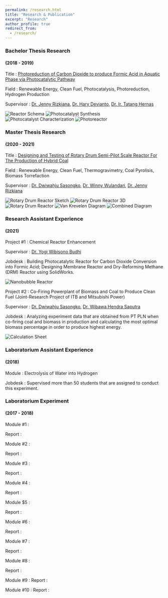 ```yaml
---
permalink: /research.html
title: "Research & Publication"
excerpt: "Research"
author_profile: true
redirect_from: 
  - /research/
---
```



### Bachelor Thesis Research
#### (2018 - 2019)
Title : [Photoreduction of Carbon Dioxide to produce Formic Acid in Aquatic Phase via Photocatalytic Pathway](https://doi.org/10.30598/ijcr.2020.8-jen)

Field : Renewable Energy, Clean Fuel, Photocatalysis, Photoreduction, Hydrogen Production

Supervisor : [Dr. Jenny Rizkiana](https://scholar.google.co.id/citations?user=fpF0-o4AAAAJ&hl=en), [Dr. Hary Devianto](https://scholar.google.com/citations?user=IShCXkUAAAAJ&hl=en), [Dr. Ir. Tatang Hernas](https://www.researchgate.net/scientific-contributions/Tatang-Hernas-Soerawidjaja-2078816543)

![Reactor Schema](/images/bachelor_thesis_experiment_scheme.png)
![Photocatalyst Synthesis](/images/bachelor_thesis_photocatalyst_synthesis.jpg)
![Photocatalyst Characterization](/images/bachelor_thesis_photocatalyst.png)
![Photoreactor](/images/bachelor_thesis_photoreactor.png)


### Master Thesis Research
#### (2020 - 2021)
Title : [Designing and Testing of Rotary Drum Semi-Pilot Scale Reactor For The Production of Hybrid Coal](https://digilib.itb.ac.id/gdl/view/54664/)

Field : Renewable Energy, Clean Fuel, Thermogravimetry, Coal Pyrolisis, Biomass Torrefaction

Supervisor : [Dr. Dwiwahju Sasongko](https://scholar.google.com/citations?user=u9kZS2AAAAAJ&hl=en), [Dr. Winny Wulandari](https://scholar.google.co.id/citations?user=pmJKjcUAAAAJ&hl=en), [Dr. Jenny Rizkiana](https://scholar.google.co.id/citations?user=fpF0-o4AAAAJ&hl=en)

![Rotary Drum Reactor Sketch](/images/master_thesis_rotary_drum_reactor_sketch.png)
![Rotary Drum Reactor 3D](/images/master_thesis_rotary_drum_reactor_3d.png)
![Rotary Drum Reactor](/images/master_thesis_rotary_drum_reactor.png)
![Van Krevelen Diagram](/images/master_thesis_vankrevelen_diagram.png)
![Combined Diagram](/images/master_thesis_combine_diagram.png)


### Research Assistant Experience
#### (2021)
Project #1 : Chemical Reactor Enhancement

Supervisor : [Dr. Yogi Wibisono Budhi](https://scholar.google.com/citations?user=Cy-uNAkAAAAJ&hl=id)

Jobdesk : Building Photocatalytic Reactor for Carbon Dioxide Conversion into Formic Acid; Designing Membrane Reactor and Dry-Reforming Methane (DRM) Reactor using SolidWorks.

![Nanobubble Reactor](/images/photocatalytic_nanobubble_reactor.jpg)

Project #2 : Co-Firing Powerplant of Biomass and Coal to Produce Clean Fuel (Joint-Research Project of ITB and Mitsubishi Power)

Supervisor : [Dr. Dwiwahju Sasongko](https://scholar.google.com/citations?user=u9kZS2AAAAAJ&hl=en), [Dr. Wibawa Hendra Saputra](https://scholar.google.com.au/citations?user=OlMjMsYAAAAJ&hl=en)

Jobdesk : Analyzing experiment data that are obtained from PT PLN when co-firing coal and biomass in production and calculating the most optimal biomass percentage in order to produce highest energy.

![Calculation Sheet](/images/research_scientist_project_2.png)


### Laboratorium Assistant Experience
#### (2018)
Module : Electrolysis of Water into Hydrogen

Jobdesk : Supervised more than 50 students that are assigned to conduct this experiment.

### Laboratorium Experiment
#### (2017 - 2018)

Module #1 :

Report :

Module #2 :

Report :

Module #3 :

Report :

Module #4 :

Report :

Module $5 :

Report :

Module #6 :

Report :

Module #7 :

Report :

Module #8 :

Report :

Module #9 :
Report :

Module #10 :
Report :




